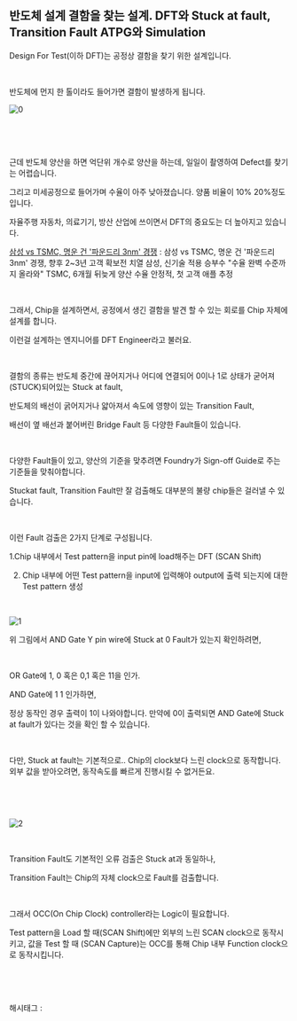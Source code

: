 ## 반도체 설계 결함을 찾는 설계. DFT와 Stuck at fault, Transition Fault ATPG와 Simulation

Design For Test(이하 DFT)는 공정상 결함을 찾기 위한 설계입니다.

​

반도체에 먼지 한 톨이라도 들어가면 결함이 발생하게 됩니다.

![0](/asset/img/222999841092/0.png)

​

​

근데 반도체 양산을 하면 억단위 개수로 양산을 하는데, 일일이 촬영하여 Defect를 찾기는 어렵습니다.

그리고 미세공정으로 들어가며 수율이 아주 낮아졌습니다. 양품 비율이 10% 20%정도입니다.

자율주행 자동차, 의료기기, 방산 산업에 쓰이면서 DFT의 중요도는 더 높아지고 있습니다.

[삼성 vs TSMC, 명운 건 '파운드리 3nm' 경쟁](https://www.hankyung.com/economy/article/2023010914841) : 삼성 vs TSMC, 명운 건 '파운드리 3nm' 경쟁, 향후 2~3년 고객 확보전 치열 삼성, 신기술 적용 승부수 "수율 완벽 수준까지 올라와" TSMC, 6개월 뒤늦게 양산 수율 안정적, 첫 고객 애플 추정

​

그래서, Chip을 설계하면서, 공정에서 생긴 결함을 발견 할 수 있는 회로를 Chip 자체에 설계를 합니다.

이런걸 설계하는 엔지니어를 DFT Engineer라고 불러요.

​

결함의 종류는 반도체 중간에 끊어지거나 어디에 연결되어 0이나 1로 상태가 굳어져(STUCK)되어있는 Stuck at fault,

반도체의 배선이 굵어지거나 얇아져서 속도에 영향이 있는 Transition Fault,

배선이 옆 배선과 붙어버린 Bridge Fault 등 다양한 Fault들이 있습니다.

​

다양한 Fault들이 있고, 양산의 기준을 맞추려면 Foundry가 Sign-off Guide로 주는 기준들을 맞춰야합니다.

Stuckat fault, Transition Fault만 잘 검출해도 대부분의 불량 chip들은 걸러낼 수 있습니다.

​

이런  Fault 검출은 2가지 단계로 구성됩니다.

1.Chip 내부에서 Test pattern을 input pin에 load해주는 DFT (SCAN Shift)

2. Chip 내부에 어떤 Test pattern을 input에 입력해야 output에 출력 되는지에 대한 Test pattern 생성

​

![1](/asset/img/222999841092/1.png)

위 그림에서 AND Gate Y pin wire에 Stuck at 0 Fault가 있는지 확인하려면,

​

OR Gate에 1, 0 혹은 0,1 혹은 11을 인가.

AND Gate에 1 1 인가하면,

정상 동작인 경우 출력이 1이 나와야합니다. 만약에 0이 출력되면 AND Gate에 Stuck at fault가 있다는 것을 확인 할 수 있습니다.

​

다만, Stuck at fault는 기본적으로.. Chip의 clock보다 느린 clock으로 동작합니다. 외부 값을 받아오려면, 동작속도를 빠르게 진행시킬 수 없거든요.

​

​

![2](/asset/img/222999841092/2.png)

​

Transition Fault도 기본적인 오류 검출은 Stuck at과 동일하나,

Transition Fault는 Chip의 자체 clock으로 Fault를 검출합니다.

​

그래서 OCC(On Chip Clock) controller라는 Logic이 필요합니다.

Test pattern을 Load 할 때(SCAN Shift)에만 외부의 느린 SCAN clock으로 동작시키고, 값을 Test 할 때 (SCAN Capture)는 OCC를 통해 Chip 내부 Function clock으로 동작시킵니다.

​

​

 해시태그 : 